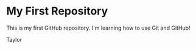 # My First Repository

This is my first GitHub repository. I'm learning how to use Git and GitHub!

Taylor